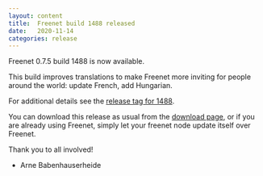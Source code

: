 ```yaml
---
layout: content
title:  Freenet build 1488 released
date:   2020-11-14
categories: release
---
```

Freenet 0.7.5 build 1488 is now available.

This build improves translations to make Freenet more inviting for 
people around the world: update French, add Hungarian.


For additional details see the [release tag for 1488][releasetag1488].


You can download this release as usual from the [download page][],
or if you are already using Freenet, simply let your freenet node
update itself over Freenet.


Thank you to all involved!


- Arne Babenhauserheide

[releasetag1488]: https://github.com/freenet/fred/releases/tag/build01488
[download page]: pages/download.html
